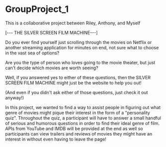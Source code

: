 # GroupProject_1
This is a collaborative project between Riley, Anthony, and Myself

[--- THE SILVER SCREEN FILM MACHINE---]

   Do you ever find yourself just scrolling through the movies on Netflix or another streaming application for minutes on end, not sure what to choose in the vast sea of options?
   
   
   Are you the type of person who loves going to the movie theater, but just can't decide which movies are worth seeing?
   
   Well, if you answered yes to either of these questions, then the SILVER SCREEN FILM MACHINE might just be the website to help you out!
   
   (And even if you didn't ask either of those questions, just check it out anyway!)
   


   In this project, we wanted to find a way to assist people in figuring out what genre of movies might pique their interest in the form of a "personality quiz".
   Throughout the quiz, a participant will have to answer a small handful of serious and humorous questions in order to find their ideal genre of film.
   APIs from YouTube and IMDB will be provided at the end as well so participants can view trailers and reviews of movies they might have an interest in without
   even having to leave the page!
   
   
